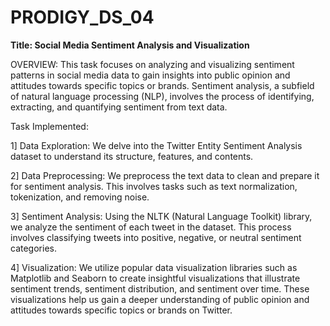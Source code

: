 # PRODIGY_DS_04
**Title: Social Media Sentiment Analysis and Visualization**

OVERVIEW:
This task focuses on analyzing and visualizing sentiment patterns in social media data to gain insights into public opinion and attitudes towards specific topics or brands. Sentiment analysis, a subfield of natural language processing (NLP), involves the process of identifying, extracting, and quantifying sentiment from text data.

Task Implemented:

1] Data Exploration: We delve into the Twitter Entity Sentiment Analysis dataset to understand its structure, features, and contents.

2] Data Preprocessing: We preprocess the text data to clean and prepare it for sentiment analysis. This involves tasks such as text normalization, tokenization, and removing noise.

3] Sentiment Analysis: Using the NLTK (Natural Language Toolkit) library, we analyze the sentiment of each tweet in the dataset. This process involves classifying tweets into positive, negative, or neutral sentiment categories.

4] Visualization: We utilize popular data visualization libraries such as Matplotlib and Seaborn to create insightful visualizations that illustrate sentiment trends, sentiment distribution, and sentiment over time. These visualizations help us gain a deeper understanding of public opinion and attitudes towards specific topics or brands on Twitter.

